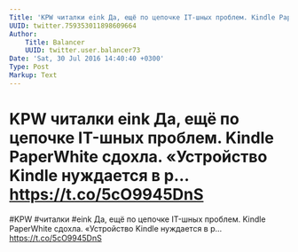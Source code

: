 ```yaml
---
Title: 'KPW читалки eink Да, ещё по цепочке IT-шных проблем. Kindle PaperWhite сдохла. «Устройство Kindle нуждается в р… https://t.co/5cO9945DnS'
UUID: twitter.759353011898609664
Author:
    Title: Balancer
    UUID: twitter.user.balancer73
Date: 'Sat, 30 Jul 2016 14:40:40 +0300'
Type: Post
Markup: Text
---
```


# KPW читалки eink Да, ещё по цепочке IT-шных проблем. Kindle PaperWhite сдохла. «Устройство Kindle нуждается в р… https://t.co/5cO9945DnS

#KPW #читалки #eink Да, ещё по цепочке IT-шных проблем.
Kindle PaperWhite сдохла. «Устройство Kindle нуждается в р…
https://t.co/5cO9945DnS